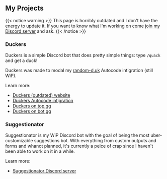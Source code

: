 ## My Projects

{{< notice warning >}}
This page is horribly outdated and I don't have the energy to update it. If you want to know what I'm working on come [join my Discord server](https://discord.gg/a3rBjWpWuc) and ask.
{{< /notice >}}

### Duckers

Duckers is a simple Discord bot that does pretty simple things: type `/quack` and get a duck!

Duckers was made to modal my [random-d.uk](https://random-d.uk) Autocode intigration (still WiP).

Learn more:

- [Duckers (outdated) website](https://duckers.userexe.me)
- [Duckers Autocode intigration](https://autocode.com/lib/random-duck/)
- [Duckers on top.gg](https://top.gg/bot/906651557829967902)
- [Duckers on bot.gg](https://bot.gg/bot/duckers/)

### Suggestionator

Suggestionator is my WiP Discord bot with the goal of being the most uber-customizable suggestions bot. With everything from custom outputs and forms and whanot planned, it's currently a peice of crap since I haven't been able to work on it in a while.

Learn more:

- [Suggestionator Discord server](https://discord.gg/HMvc6zb4KG)
